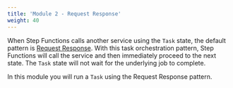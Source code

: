 ```yaml
---
title: 'Module 2 - Request Response'
weight: 40
---
```


When Step Functions calls another service using the `Task` state, the default pattern is [Request Response](https://docs.aws.amazon.com/step-functions/latest/dg/connect-to-resource.html#connect-default). With this task orchestration pattern, Step Functions will call the service and then immediately proceed to the next state. The `Task` state will not wait for the underlying job to complete.

In this module you will run a `Task` using the Request Response pattern.
